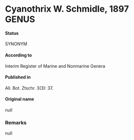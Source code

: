 Cyanothrix W. Schmidle, 1897 GENUS
=======

#### Status
SYNONYM

#### According to
Interim Register of Marine and Nonmarine Genera

#### Published in
All. Bot. Ztschr. 3(3): 37.

#### Original name
null

### Remarks
null